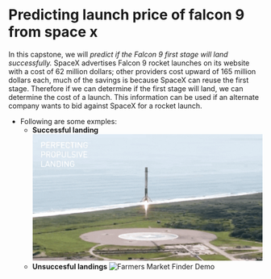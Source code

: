 # Predicting launch price of falcon 9 from space x
In this capstone, we will *predict if the Falcon 9 first stage will land successfully.* SpaceX advertises Falcon 9 rocket launches on its website with a cost of 62 million dollars; other providers cost upward of 165 million dollars each, much of the savings is because SpaceX can reuse the first stage. Therefore if we can determine if the first stage will land, we can determine the cost of a launch. This information can be used if an alternate company wants to bid against SpaceX for a rocket launch. 

- Following are some exmples:
  - **Successful landing**
   ![Farmers Market Finder Demo](images/landing_1.gif)
  - **Unsuccesful landings**
   ![Farmers Market Finder Demo](images/crash.gif)
